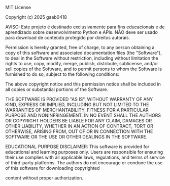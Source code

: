 MIT License

Copyright (c) 2025 gaab0418

AVISO: Este projeto é destinado exclusivamente para fins educacionais e de 
aprendizado sobre desenvolvimento Python e APIs. NÃO deve ser usado para 
download de conteúdo protegido por direitos autorais.

Permission is hereby granted, free of charge, to any person obtaining a copy
of this software and associated documentation files (the "Software"), to deal
in the Software without restriction, including without limitation the rights
to use, copy, modify, merge, publish, distribute, sublicense, and/or sell
copies of the Software, and to permit persons to whom the Software is
furnished to do so, subject to the following conditions:

The above copyright notice and this permission notice shall be included in all
copies or substantial portions of the Software.

THE SOFTWARE IS PROVIDED "AS IS", WITHOUT WARRANTY OF ANY KIND, EXPRESS OR
IMPLIED, INCLUDING BUT NOT LIMITED TO THE WARRANTIES OF MERCHANTABILITY,
FITNESS FOR A PARTICULAR PURPOSE AND NONINFRINGEMENT. IN NO EVENT SHALL THE
AUTHORS OR COPYRIGHT HOLDERS BE LIABLE FOR ANY CLAIM, DAMAGES OR OTHER
LIABILITY, WHETHER IN AN ACTION OF CONTRACT, TORT OR OTHERWISE, ARISING FROM,
OUT OF OR IN CONNECTION WITH THE SOFTWARE OR THE USE OR OTHER DEALINGS IN THE
SOFTWARE.

EDUCATIONAL PURPOSE DISCLAIMER:
This software is provided for educational and learning purposes only. Users
are responsible for ensuring their use complies with all applicable laws,
regulations, and terms of service of third-party platforms. The authors do
not encourage or condone the use of this software for downloading copyrighted

content without proper authorization.
